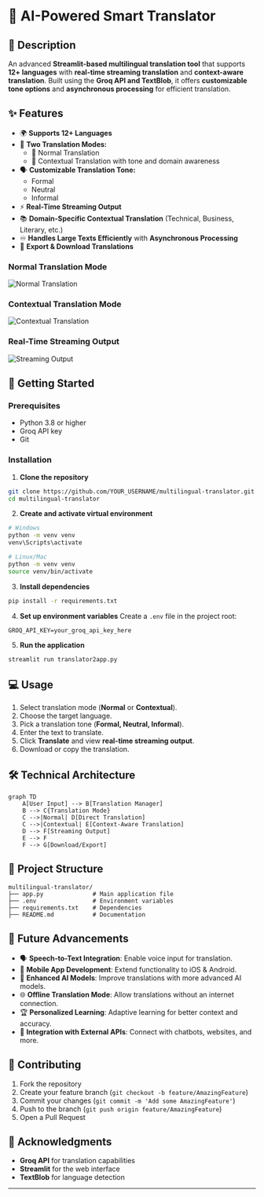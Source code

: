 # 🚀 AI-Powered Smart Translator

## 📝 Description

An advanced **Streamlit-based multilingual translation tool** that supports **12+ languages** with **real-time streaming translation** and **context-aware translation**. Built using the **Groq API and TextBlob**, it offers **customizable tone options** and **asynchronous processing** for efficient translation.

## ✨ Features

- 🌍 **Supports 12+ Languages**
- 🔄 **Two Translation Modes:**
  - 📝 Normal Translation
  - 🧠 Contextual Translation with tone and domain awareness
- 🗣 **Customizable Translation Tone:**
  - Formal
  - Neutral
  - Informal
- ⚡ **Real-Time Streaming Output**
- 📚 **Domain-Specific Contextual Translation** (Technical, Business, Literary, etc.)
- ♾️ **Handles Large Texts Efficiently** with **Asynchronous Processing**
- 💾 **Export & Download Translations**


### Normal Translation Mode
![Normal Translation](screenshots/normal-translation.png)

### Contextual Translation Mode
![Contextual Translation](screenshots/contextual-translation.png)

### Real-Time Streaming Output
![Streaming Output](screenshots/streaming-output.png)

## 🚀 Getting Started

### Prerequisites

- Python 3.8 or higher
- Groq API key
- Git

### Installation

1. **Clone the repository**
```bash
git clone https://github.com/YOUR_USERNAME/multilingual-translator.git
cd multilingual-translator
```

2. **Create and activate virtual environment**
```bash
# Windows
python -m venv venv
venv\Scripts\activate

# Linux/Mac
python -m venv venv
source venv/bin/activate
```

3. **Install dependencies**
```bash
pip install -r requirements.txt
```

4. **Set up environment variables**
Create a `.env` file in the project root:
```plaintext
GROQ_API_KEY=your_groq_api_key_here
```

5. **Run the application**
```bash
streamlit run translator2app.py
```

## 💻 Usage

1. Select translation mode (**Normal** or **Contextual**).
2. Choose the target language.
3. Pick a translation tone (**Formal, Neutral, Informal**).
4. Enter the text to translate.
5. Click **Translate** and view **real-time streaming output**.
6. Download or copy the translation.

## 🛠️ Technical Architecture

```mermaid
graph TD
    A[User Input] --> B[Translation Manager]
    B --> C{Translation Mode}
    C -->|Normal| D[Direct Translation]
    C -->|Contextual| E[Context-Aware Translation]
    D --> F[Streaming Output]
    E --> F
    F --> G[Download/Export]
```

## 📂 Project Structure

```
multilingual-translator/
├── app.py              # Main application file
├── .env                # Environment variables
├── requirements.txt    # Dependencies
├── README.md           # Documentation
```

## 🔮 Future Advancements

- 🗣 **Speech-to-Text Integration**: Enable voice input for translation.
- 📱 **Mobile App Development**: Extend functionality to iOS & Android.
- 🤖 **Enhanced AI Models**: Improve translations with more advanced AI models.
- 🌐 **Offline Translation Mode**: Allow translations without an internet connection.
- 🏆 **Personalized Learning**: Adaptive learning for better context and accuracy.
- 🔗 **Integration with External APIs**: Connect with chatbots, websites, and more.

## 🤝 Contributing

1. Fork the repository
2. Create your feature branch (`git checkout -b feature/AmazingFeature`)
3. Commit your changes (`git commit -m 'Add some AmazingFeature'`)
4. Push to the branch (`git push origin feature/AmazingFeature`)
5. Open a Pull Request

## 🙏 Acknowledgments

- **Groq API** for translation capabilities
- **Streamlit** for the web interface
- **TextBlob** for language detection

---

